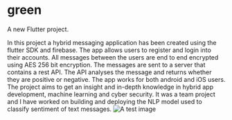 # green

A new Flutter project.

In this project a hybrid messaging application has been created using the flutter SDK and firebase. The app allows users to register and login into their accounts. All messages between the users are end to end encrypted using AES 256 bit encryption. The messages are sent to a server that contains a rest API. The API analyses the message and returns whether they are positive or negative. The app works for both android and iOS users. The project aims to get an insight and in-depth knowledge in hybrid app development, machine learning and cyber security. It was a team project and I have worked on building and deploying the NLP model used to classify sentiment of text messages.
![A test image]([image.png](https://drive.google.com/file/d/1UfhZcCrbUWN8rozCIKxix7OKMA80D9sE/view?usp=sharing))
